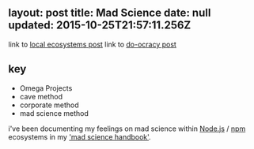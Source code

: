 layout: post
title: Mad Science
date: null
updated: 2015-10-25T21:57:11.256Z
---
link to [local ecosystems post](./open-ecosystems)
link to [do-ocracy post](do-ocracy-power-to-those-who-do)

## key

- Omega Projects
- cave method
- corporate method
- mad science method

i've been documenting my feelings on mad science within [Node.js](https://github.com/nodejs/node) / [npm](https://www.npmjs.com) ecosystems in my ['mad science handbook'](https://github.com/ahdinosaur/mad-science-handbook).